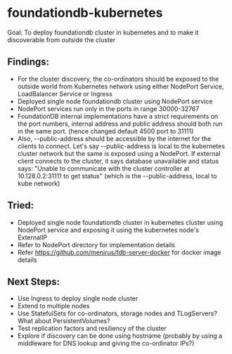 # foundationdb-kubernetes
Goal: To deploy foundationdb cluster in kubernetes and to make it discoverable from outside the cluster

## Findings:
* For the cluster discovery, the co-ordinators should be exposed to the outside world from Kubernetes network using either NodePort Service, LoadBalancer Service or Ingress
* Deployed single node foundationdb cluster using NodePort service
* NodePort services run only in the ports in range 30000-32767
* FoundationDB internal implementations have a strict requirements on the port numbers, internal address and public address should both run in the same port. (hence changed default 4500 port to 31111)
* Also, --public-address should be accessible by the internet for the clients to connect. Let's say --public-address is local to the kubernetes cluster network but the same is exposed using a NodePort. If external client connects to the cluster, it says database unavailable and status says: "Unable to communicate with the cluster controller at 10.128.0.2:31111 to get status"  (which is the --public-address, local to kube network)


## Tried:
* Deployed single node foundationdb cluster in kubernetes cluster using NodePort service and exposing it using the kubernetes node's ExternalIP 
* Refer to NodePort directory for implementation details
* Refer https://github.com/menirus/fdb-server-docker for docker image details

## Next Steps:
* Use Ingress to deploy single node cluster
* Extend to multiple nodes
* Use StatefulSets for co-ordinators, storage nodes and TLogServers? What about PersistentVolumes?
* Test replication factors and resiliency of the cluster
* Explore if discovery can be done using hostname (probably by using a middleware for DNS lookup and giving the co-ordinator IPs?)
